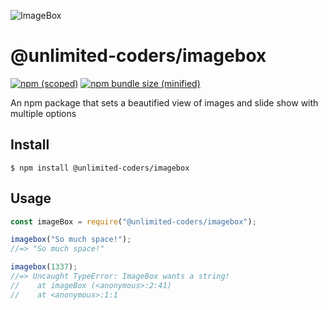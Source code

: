 ![ImageBox](http://blagojcetaleski.com/baleee/image-box.png)

# @unlimited-coders/imagebox

[![npm (scoped)](https://img.shields.io/npm/v/@unlimited-coders/imagebox.svg)](https://www.npmjs.com/package/@unlimited-coders/imagebox)
[![npm bundle size (minified)](https://img.shields.io/bundlephobia/min/@unlimited-coders/imagebox.svg)](https://www.npmjs.com/package/@unlimited-coders/imagebox)

An npm package that sets a beautified view of images and slide show with multiple options

## Install

```
$ npm install @unlimited-coders/imagebox
```

## Usage

```js
const imageBox = require("@unlimited-coders/imagebox");

imagebox("So much space!");
//=> "So much space!"

imagebox(1337);
//=> Uncaught TypeError: ImageBox wants a string!
//    at imageBox (<anonymous>:2:41)
//    at <anonymous>:1:1
```
